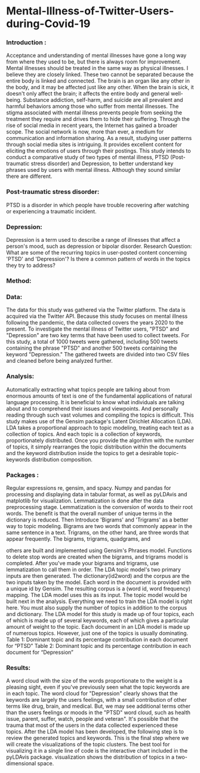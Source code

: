 # Mental-Illness-of-Twitter-Users-during-Covid-19
### Introduction :
Acceptance and understanding of mental illnesses have gone a long way from where they used to be, but there is always room for improvement. Mental illnesses should be treated in the same way as physical illnesses. I believe they are closely linked. These two cannot be separated because the entire body is linked and connected. The brain is an organ like any other in the body, and it may be affected just like any other. When the brain is sick, it doesn't only affect the brain; it affects the entire body and general well-being. Substance addiction, self-harm, and suicide are all prevalent and harmful behaviors among those who suffer from mental illnesses. The stigma associated with mental illness prevents people from seeking the treatment they require and drives them to hide their suffering.
Through the rise of social media in recent years, the Internet has gained a broader scope. The social network is now, more than ever, a medium for communication and information sharing. As a result, studying user patterns through social media sites is intriguing. It provides excellent content for eliciting the emotions of users through their postings. This study intends to conduct a comparative study of two types of mental illness, PTSD (Post-traumatic stress disorder) and Depression, to better understand key phrases used by users with mental illness. Although they sound similar there are different.

### Post-traumatic stress disorder:
PTSD is a disorder in which people have trouble recovering after watching or experiencing a traumatic incident.

### Depression:
Depression is a term used to describe a range of illnesses that affect a person's mood, such as depression or bipolar disorder.
Research Question:
 What are some of the recurring topics in user-posted content concerning 'PTSD' and 'Depression'? Is there a common pattern of words in the topics they try to address?

### Method: 
### Data:
The data for this study was gathered via the Twitter platform. The data is acquired via the Twitter API. Because this study focuses on mental illness following the pandemic, the data collected covers the years 2020 to the present. To investigate the mental illness of Twitter users, "PTSD" and "Depression" are two key terms that have been used to collect tweets. For this study, a total of 1000 tweets were gathered, including 500 tweets containing the phrase "PTSD" and another 500 tweets containing the keyword "Depression." The gathered tweets are divided into two CSV files and cleaned before being analyzed further.

### Analysis:
Automatically extracting what topics people are talking about from enormous amounts of text is one of the fundamental applications of natural language processing. It is beneficial to know what individuals are talking about and to comprehend their issues and viewpoints. And personally reading through such vast volumes and compiling the topics is difficult. This study makes use of the Gensim package's Latent Dirichlet Allocation (LDA).
LDA takes a proportional approach to topic modeling, treating each text as a collection of topics. And each topic is a collection of keywords, proportionately distributed. Once you provide the algorithm with the number of topics, it simply rearranges the topic distribution within the documents and the keyword distribution inside the topics to get a desirable topic-keywords distribution composition.

### Packages :
Regular expressions re, gensim, and spacy. Numpy and pandas for processing and displaying data in tabular format, as well as pyLDAvis and matplotlib for visualization.
 Lemmatization is done after the data preprocessing stage. Lemmatization is the conversion of words to their root words. The benefit is that the overall number of unique terms in the dictionary is reduced. Then Introduce 'Bigrams' and 'Trigrams' as a better way to topic modeling. Bigrams are two words that commonly appear in the same sentence in a text. Trigrams, on the other hand, are three words that appear frequently. The bigrams, trigrams, quadgrams, and

 others are built and implemented using Gensim's Phrases model. Functions to delete stop words are created when the bigrams, and trigrams model is completed. After you've made your bigrams and trigrams, use lemmatization to call them in order. The LDA topic model's two primary inputs are then generated. The dictionary(id2word) and the corpus are the two inputs taken by the model. Each word in the document is provided with a unique id by Gensim. The resulting corpus is a (word id, word frequency) mapping. The LDA model
 uses this as its input.
 The topic model would be built next in the analysis. Everything we need to train the LDA model is right here. You must also supply the number of topics in addition to the corpus and dictionary. The LDA model for this study is made up of four topics, each of which is made up of several keywords, each of which gives a particular amount of weight to the topic. Each document in an LDA model is made up of numerous topics. However, just one of the topics is usually
 dominating.
 Table 1: Dominant topic and its percentage contribution in each document for “PTSD”
 Table 2: Dominant topic and its percentage contribution in each document for “Depression”
 
### Results:
A word cloud with the size of the words proportionate to the weight is a pleasing sight, even if you've previously seen what the topic keywords are in
  each topic.
The word cloud for "Depression" clearly shows that the keywords are largely the users feelings, with a small contribution of other terms like drug, brain, and medical. But, we may see additional terms other than the users feelings or moods in the "PTSD" word cloud, such as health issue, parent, suffer, watch, people and veteran". It's possible that the trauma that most of the users in the
  data collected experienced these topics.
 After the LDA model has been developed, the following step is to review the generated topics and keywords. This is the final step where we will create the visualizations of the topic clusters. The best tool for visualizing it in a single line
of code is the interactive chart included in the pyLDAvis package.
  visualization shows the distribution of topics in a two-dimensional space.
